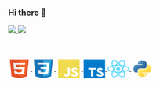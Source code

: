 ### Hi there 👋

<div>
  <a href="https://github.com/Lucas-deodato">
  <img height="180em" src="https://github-readme-stats.vercel.app/api/top-langs/?username=Lucas-Deodato&layout=compact&langs_count=7&theme=dracula"/>
  <img height="180em" src="https://github-readme-stats.vercel.app/api?username=Lucas-Deodato&show_icons=true&theme=dracula&include_all_commits=true&count_private=true"/>
</div>
  
  ##
  
<div style="display: inline_block"><br>
  <img align="center" alt="HTML" height="40" width="45" src="https://raw.githubusercontent.com/devicons/devicon/master/icons/html5/html5-original.svg">
  <img align="center" alt="CSS" height="40" width="45" src="https://raw.githubusercontent.com/devicons/devicon/master/icons/css3/css3-original.svg">
  <img align="center" alt="Js" height="40" width="45" style="margin: 3px;" src="https://raw.githubusercontent.com/devicons/devicon/master/icons/javascript/javascript-plain.svg">
  <img align="center" alt="Ts" height="40" width="45" src="https://raw.githubusercontent.com/devicons/devicon/master/icons/typescript/typescript-plain.svg">
  <img align="center" alt="React" height="40" width="45" src="https://raw.githubusercontent.com/devicons/devicon/master/icons/react/react-original.svg">
  <img align="center" alt="Python" height="40" width="45" src="https://raw.githubusercontent.com/devicons/devicon/master/icons/python/python-original.svg">
</div>
